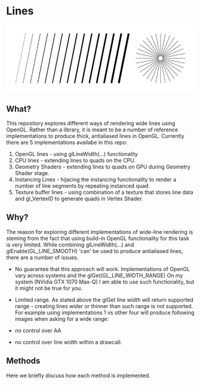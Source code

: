# Lines

<p align="center"> 
<img src="screenshots/aa_lines.png">
</p>

## What?

This repository explores different ways of rendering wide lines using OpenGL. Rather than a library, it is meant to be a
number of reference implementations to produce thick, antialiased lines in OpenGL. Currently there are 5 implementations
availabe in this repo:

1. OpenGL lines - using glLineWidth(...) functionality
2. CPU lines - extending lines to quads on the CPU.
3. Geometry Shaders - extending lines to quads on GPU during Geometry Shader stage.
4. Instancing Lines - hijacing the instancing functionality to render a number of line segments by repeating instanced quad.
5. Texture buffer lines - using combination of a texture that stores line data and gl_VertexID to generate quads in Vertex Shader.

## Why?

The reason for exploring different implementations of wide-line rendering is steming from the fact that using build-in
OpenGL functionality for this task is very limited. While combining glLineWidth(...) and glEnable(GL_LINE_SMOOTH) 'can'
be used to produce antialiased lines, there are a number of issues.

- No guarantee that this approach will work. Implementations of OpenGL vary across systems and the glGet(GL_LINE_WIDTH_RANGE)
On my system (NVidia GTX 1070 Max-Q) I am able to use such functionality, but it might not be true for you.

- Limited range. As stated above the glGet line width will return supported range - creating lines wider or thinner than 
such range is not supported. For example using implementations 1 vs other four will produce following images when asking for
a wide range:

- no control over AA

- no control over line width within a drawcall.

## Methods
Here we briefly discuss how each method is implemented.




